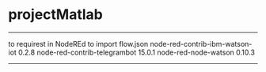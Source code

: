 # projectMatlab
__________________________________
to requirest in NodeREd to import flow.json
node-red-contrib-ibm-watson-iot
0.2.8
node-red-contrib-telegrambot
15.0.1
node-red-node-watson
0.10.3
___________________________